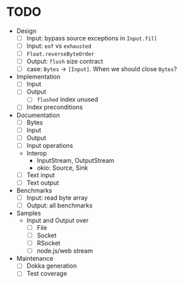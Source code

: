  # TODO
- Design
    - [ ] Input: bypass source exceptions in `Input.fill`
    - [ ] Input: `eof` vs `exhausted`
    - [ ] `Float.reverseByteOrder`
    - [ ] Output: `flush` size contract
    - [ ] case: `Bytes` -> `[Input]`. When we should close `Bytes`?
- Implementation
    - [ ] Input
    - [ ] Output
        - [ ] `flushed` index unused
    - [ ] Index preconditions
- Documentation
    - [ ] Bytes
    - [ ] Input
    - [ ] Output
    - [ ] Input operations
    - Interop
        - InputStream, OutputStream
        - okio: Source, Sink
    - [ ] Text input
    - [ ] Text output
- Benchmarks
    - [ ] Input: read byte array
    - [ ] Output: all benchmarks
- Samples
    - Input and Output over 
        - [ ] File
        - [ ] Socket
        - [ ] RSocket
        - [ ] node.js/web stream
- Maintenance
    - [ ] Dokka generation
    - [ ] Test coverage
